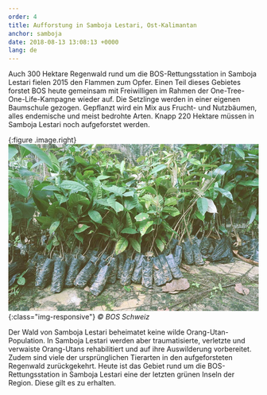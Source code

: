```yaml
---
order: 4
title: Aufforstung in Samboja Lestari, Ost-Kalimantan
anchor: samboja
date: 2018-08-13 13:08:13 +0000
lang: de
---
```

Auch 300 Hektare Regenwald rund um die BOS-Rettungsstation in Samboja Lestari fielen 2015 den Flammen zum Opfer. Einen Teil dieses Gebietes forstet BOS heute gemeinsam mit Freiwilligen im Rahmen der One-Tree-One-Life-Kampagne wieder auf. Die Setzlinge werden in einer eigenen Baumschule gezogen. Gepflanzt wird ein Mix aus Frucht- und Nutzbäumen, alles endemische und meist bedrohte Arten. Knapp 220 Hektare müssen in Samboja Lestari noch aufgeforstet werden. 

{:figure .image.right}
![Setzlinge](/assets/img/setzlinge.jpg){:class="img-responsive"}
_&copy; BOS Schweiz_

Der Wald von Samboja Lestari beheimatet keine wilde Orang-Utan-Population. In Samboja Lestari werden aber traumatisierte, verletzte und verwaiste Orang-Utans rehabilitiert und auf ihre Auswilderung vorbereitet. Zudem sind viele der ursprünglichen Tierarten in den aufgeforsteten Regenwald zurückgekehrt. Heute ist das Gebiet rund um die BOS-Rettungsstation in Samboja Lestari eine der letzten grünen Inseln der Region. Diese gilt es zu erhalten.



